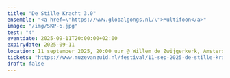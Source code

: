 ```yaml
---
title: "De Stille Kracht 3.0"
ensemble: "<a href=\"https://www.globalgongs.nl/\">Multifoon</a>"
image: "/img/SKP-6.jpg"
test: "4"
eventdate: 2025-09-11T20:00:00+02:00
expirydate: 2025-09-11
location: 11 september 2025, 20:00 uur @ Willem de Zwijgerkerk, Amsterdam.
tickets: "https://www.muzevanzuid.nl/festival/11-sep-2025-de-stille-kracht-30/A4VfSdhFwITRyXDUYO"
draft: false
---
```

